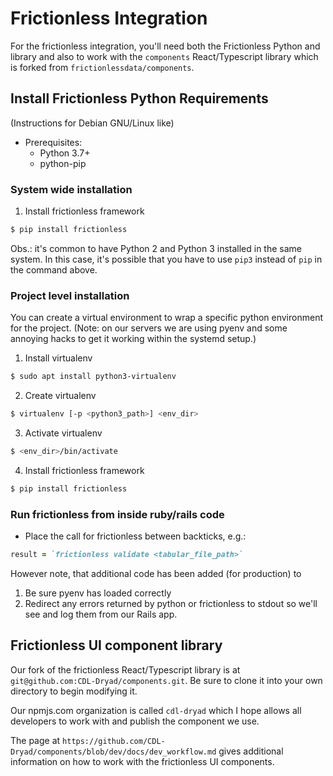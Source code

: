 # Frictionless Integration

For the frictionless integration, you'll need both the Frictionless
Python and library and also to work with the `components` React/Typescript
library which is forked from `frictionlessdata/components`.

## Install Frictionless Python Requirements
(Instructions for Debian GNU/Linux like)

- Prerequisites:
  - Python 3.7+
  - python-pip
    
### System wide installation
1. Install frictionless framework
```bash
$ pip install frictionless
```

Obs.: it's common to have Python 2 and Python 3 installed in the same system.
In this case, it's possible that you have to use `pip3` instead of `pip` in the
command above.

### Project level installation
You can create a virtual environment to wrap a specific python environment for the project.
(Note: on our servers we are using pyenv and some annoying hacks to get it working
within the systemd setup.)

1. Install virtualenv
```bash
$ sudo apt install python3-virtualenv 
```
2. Create virtualenv
```bash
$ virtualenv [-p <python3_path>] <env_dir>
```

3. Activate virtualenv
```bash
$ <env_dir>/bin/activate
```

4. Install frictionless framework
```bash
$ pip install frictionless
```

### Run frictionless from inside ruby/rails code
- Place the call for frictionless between backticks, e.g.:
```ruby
result = `frictionless validate <tabular_file_path>`
```
However note, that additional code has been added (for production) to
1. Be sure pyenv has loaded correctly
2. Redirect any errors returned by python or frictionless to stdout so
we'll see and log them from our Rails app.
   
## Frictionless UI component library

Our fork of the frictionless React/Typescript library is at
`git@github.com:CDL-Dryad/components.git`.  Be sure to clone it into
your own directory to begin modifying it.

Our npmjs.com organization is called `cdl-dryad` which I hope allows all
developers to work with and publish the component we use.

The page at `https://github.com/CDL-Dryad/components/blob/dev/docs/dev_workflow.md` gives
additional information on how to work with the frictionless UI components.



